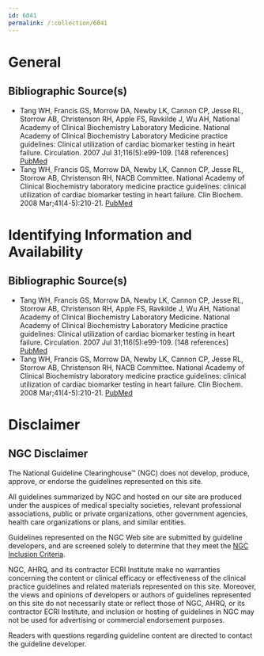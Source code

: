 ```yaml
---
id: 6041
permalink: /:collection/6041
---
```


# General

## Bibliographic Source(s)

- Tang WH, Francis GS, Morrow DA, Newby LK, Cannon CP, Jesse RL, Storrow AB, Christenson RH, Apple FS, Ravkilde J, Wu AH, National Academy of Clinical Biochemistry Laboratory Medicine. National Academy of Clinical Biochemistry Laboratory Medicine practice guidelines: Clinical utilization of cardiac biomarker testing in heart failure. Circulation. 2007 Jul 31;116(5):e99-109. [148 references] [ PubMed ](http://www.ncbi.nlm.nih.gov/entrez/query.fcgi?cmd=Retrieve&db=pubmed&dopt=Abstract&list_uids=17630410)
- Tang WH, Francis GS, Morrow DA, Newby LK, Cannon CP, Jesse RL, Storrow AB, Christenson RH, NACB Committee. National Academy of Clinical Biochemistry laboratory medicine practice guidelines: clinical utilization of cardiac biomarker testing in heart failure. Clin Biochem. 2008 Mar;41(4-5):210-21. [ PubMed ](http://www.ncbi.nlm.nih.gov/entrez/query.fcgi?cmd=Retrieve&db=pubmed&dopt=Abstract&list_uids=18048022)

# Identifying Information and Availability

## Bibliographic Source(s)

- Tang WH, Francis GS, Morrow DA, Newby LK, Cannon CP, Jesse RL, Storrow AB, Christenson RH, Apple FS, Ravkilde J, Wu AH, National Academy of Clinical Biochemistry Laboratory Medicine. National Academy of Clinical Biochemistry Laboratory Medicine practice guidelines: Clinical utilization of cardiac biomarker testing in heart failure. Circulation. 2007 Jul 31;116(5):e99-109. [148 references] [ PubMed ](http://www.ncbi.nlm.nih.gov/entrez/query.fcgi?cmd=Retrieve&db=pubmed&dopt=Abstract&list_uids=17630410)
- Tang WH, Francis GS, Morrow DA, Newby LK, Cannon CP, Jesse RL, Storrow AB, Christenson RH, NACB Committee. National Academy of Clinical Biochemistry laboratory medicine practice guidelines: clinical utilization of cardiac biomarker testing in heart failure. Clin Biochem. 2008 Mar;41(4-5):210-21. [ PubMed ](http://www.ncbi.nlm.nih.gov/entrez/query.fcgi?cmd=Retrieve&db=pubmed&dopt=Abstract&list_uids=18048022)

# Disclaimer

## NGC Disclaimer

The National Guideline Clearinghouse™ (NGC) does not develop, produce, approve, or endorse the guidelines represented on this site.

All guidelines summarized by NGC and hosted on our site are produced under the auspices of medical specialty societies, relevant professional associations, public or private organizations, other government agencies, health care organizations or plans, and similar entities.

Guidelines represented on the NGC Web site are submitted by guideline developers, and are screened solely to determine that they meet the [NGC Inclusion Criteria](/help-and-about/summaries/inclusion-criteria).

NGC, AHRQ, and its contractor ECRI Institute make no warranties concerning the content or clinical efficacy or effectiveness of the clinical practice guidelines and related materials represented on this site. Moreover, the views and opinions of developers or authors of guidelines represented on this site do not necessarily state or reflect those of NGC, AHRQ, or its contractor ECRI Institute, and inclusion or hosting of guidelines in NGC may not be used for advertising or commercial endorsement purposes.

Readers with questions regarding guideline content are directed to contact the guideline developer.

